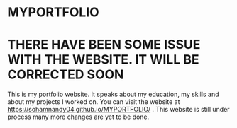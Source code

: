 # MYPORTFOLIO
# THERE HAVE BEEN SOME ISSUE WITH THE WEBSITE. IT WILL BE CORRECTED SOON

This is my portfolio website. It speaks about my education, my skills and about my projects I worked on.
You can visit the website at https://sohamnandy04.github.io/MYPORTFOLIO/ .
This website is still under process many more changes are yet to be done.
